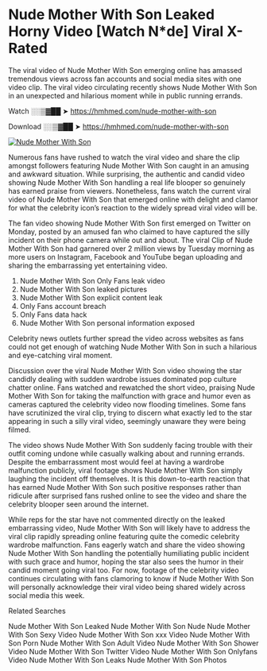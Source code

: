 ﻿# Nude Mother With Son Leaked Horny Video [Watch N*de] Viral X-Rated

The viral video of ﻿Nude Mother With Son emerging online has amassed tremendous views across fan accounts and social media sites with one video clip. The viral video circulating recently shows ﻿Nude Mother With Son in an unexpected and hilarious moment while in public running errands. 

Watch ░░▒▓██ ➤ https://hmhmed.com/nude-mother-with-son

Download ░░▒▓██ ➤ https://hmhmed.com/nude-mother-with-son

[![Nude Mother With Son](https://i.imgur.com/dJHk4Zq.gif)](https://hmhmed.com/nude-mother-with-son)

Numerous fans have rushed to watch the viral video and share the clip amongst followers featuring ﻿Nude Mother With Son caught in an amusing and awkward situation. While surprising, the authentic and candid video showing ﻿Nude Mother With Son handling a real life blooper so genuinely has earned praise from viewers. Nonetheless, fans watch the current viral video of ﻿Nude Mother With Son that emerged online with delight and clamor for what the celebrity icon’s reaction to the widely spread viral video will be.

The fan video showing ﻿Nude Mother With Son first emerged on Twitter on Monday, posted by an amused fan who claimed to have captured the silly incident on their phone camera while out and about. The viral Clip of ﻿Nude Mother With Son had garnered over 2 million views by Tuesday morning as more users on Instagram, Facebook and YouTube began uploading and sharing the embarrassing yet entertaining video. 

1. ﻿Nude Mother With Son Only Fans leak video
2. ﻿Nude Mother With Son leaked pictures
3. ﻿Nude Mother With Son explicit content leak
4. Only Fans account breach
5. Only Fans data hack
6. ﻿Nude Mother With Son personal information exposed

Celebrity news outlets further spread the video across websites as fans could not get enough of watching ﻿Nude Mother With Son in such a hilarious and eye-catching viral moment. 

Discussion over the viral ﻿Nude Mother With Son video showing the star candidly dealing with sudden wardrobe issues dominated pop culture chatter online. Fans watched and rewatched the short video, praising ﻿Nude Mother With Son for taking the malfunction with grace and humor even as cameras captured the celebrity video now flooding timelines. Some fans have scrutinized the viral clip, trying to discern what exactly led to the star appearing in such a silly viral video, seemingly unaware they were being filmed.

The video shows ﻿Nude Mother With Son suddenly facing trouble with their outfit coming undone while casually walking about and running errands. Despite the embarrassment most would feel at having a wardrobe malfunction publicly, viral footage shows ﻿Nude Mother With Son simply laughing the incident off themselves. It is this down-to-earth reaction that has earned ﻿Nude Mother With Son such positive responses rather than ridicule after surprised fans rushed online to see the video and share the celebrity blooper seen around the internet.  

While reps for the star have not commented directly on the leaked embarrassing video, ﻿Nude Mother With Son will likely have to address the viral clip rapidly spreading online featuring quite the comedic celebrity wardrobe malfunction. Fans eagerly watch and share the video showing ﻿Nude Mother With Son handling the potentially humiliating public incident with such grace and humor, hoping the star also sees the humor in their candid moment going viral too. For now, footage of the celebrity video continues circulating with fans clamoring to know if ﻿Nude Mother With Son will personally acknowledge their viral video being shared widely across social media this week.

Related Searches

﻿Nude Mother With Son Leaked
﻿Nude Mother With Son Nude
﻿Nude Mother With Son Sexy Video
﻿Nude Mother With Son xxx Video
﻿Nude Mother With Son Porn
﻿Nude Mother With Son Adult Video
﻿Nude Mother With Son Shower Video
﻿Nude Mother With Son Twitter Video
﻿Nude Mother With Son Onlyfans Video
﻿Nude Mother With Son Leaks
﻿Nude Mother With Son Photos